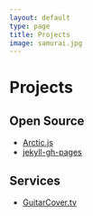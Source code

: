 ```yaml
---
layout: default
type: page
title: Projects
image: samurai.jpg
---
```


# Projects

## Open Source

- [Arctic.js](https://github.com/DeNADev/Arctic.js)
- [jekyll-gh-pages](https://github.com/chikathreesix/jekyll-gh-pages)

## Services

- [GuitarCover.tv](http://guitarcover.tv)
